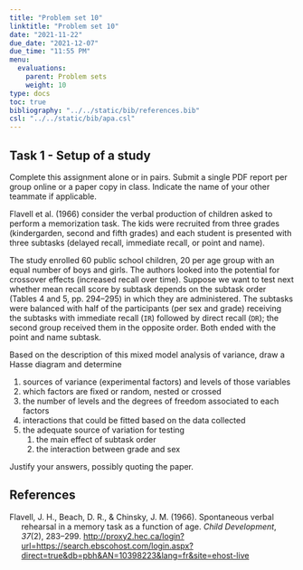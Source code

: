 ```yaml
---
title: "Problem set 10"
linktitle: "Problem set 10"
date: "2021-11-22"
due_date: "2021-12-07"
due_time: "11:55 PM"
menu:
  evaluations:
    parent: Problem sets
    weight: 10
type: docs
toc: true
bibliography: "../../static/bib/references.bib"
csl: "../../static/bib/apa.csl"
---
```


## Task 1 - Setup of a study

Complete this assignment alone or in pairs. Submit a single PDF report per group online or a paper copy in class. Indicate the name of your other teammate if applicable.

<!-- 
The DOI of the two articles are provided in the References section.

@Weitz/Wright:1979 use a within-subjects designs for their experiment. The study design for the probability of using contraceptives (a 11 items Likert scale) is documented in the METHOD section, up to and excluding the subsection "The Retrospective Reports".

-->

Flavell et al. (1966) consider the verbal production of children asked to perform a memorization task. The kids were recruited from three grades (kindergarden, second and fifth grades) and each student is presented with three subtasks (delayed recall, immediate recall, or point and name).

The study enrolled 60 public school children, 20 per age group with an equal number of boys and girls. The authors looked into the potential for crossover effects (increased recall over time). Suppose we want to test next whether mean recall score by subtask depends on the subtask order (Tables 4 and 5, pp. 294–295) in which they are administered. The subtasks were balanced with half of the participants (per sex and grade) receiving the subtasks with immediate recall (`IR`) followed by direct recall (`DR`); the second group received them in the opposite order. Both ended with the point and name subtask.

Based on the description of this mixed model analysis of variance, draw a Hasse diagram and determine

1.  sources of variance (experimental factors) and levels of those variables
2.  which factors are fixed or random, nested or crossed
3.  the number of levels and the degrees of freedom associated to each factors
4.  interactions that could be fitted based on the data collected
5.  the adequate source of variation for testing
    1.  the main effect of subtask order
    2.  the interaction between grade and sex

Justify your answers, possibly quoting the paper.

## References

<div id="refs" class="references csl-bib-body hanging-indent" line-spacing="2">

<div id="ref-Flavell:1966" class="csl-entry">

Flavell, J. H., Beach, D. R., & Chinsky, J. M. (1966). Spontaneous verbal rehearsal in a memory task as a function of age. *Child Development*, *37*(2), 283–299. <http://proxy2.hec.ca/login?url=https://search.ebscohost.com/login.aspx?direct=true&db=pbh&AN=10398223&lang=fr&site=ehost-live>

</div>

</div>
